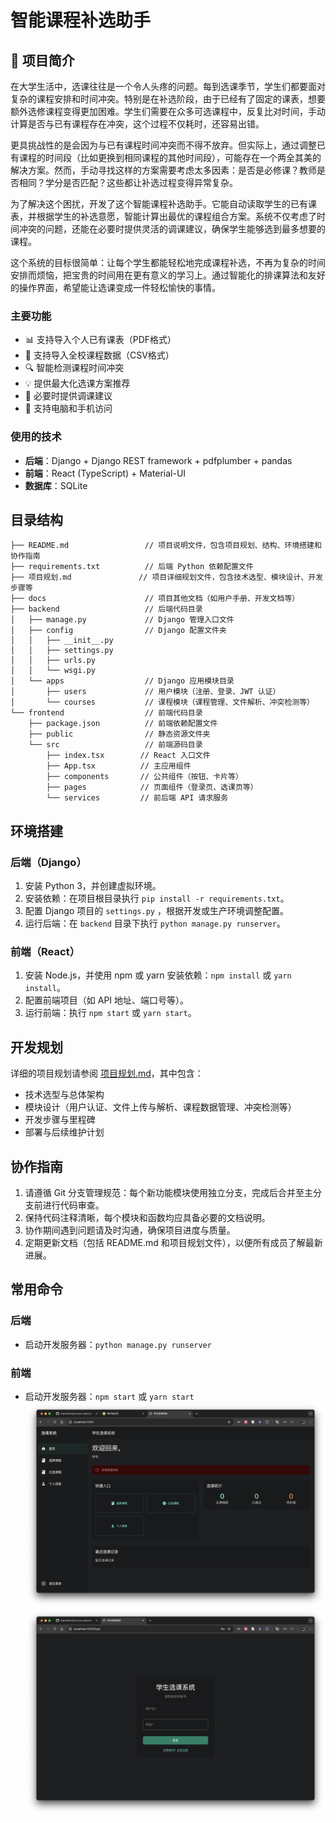 # 智能课程补选助手

## 📝 项目简介

在大学生活中，选课往往是一个令人头疼的问题。每到选课季节，学生们都要面对复杂的课程安排和时间冲突。特别是在补选阶段，由于已经有了固定的课表，想要额外选修课程变得更加困难。学生们需要在众多可选课程中，反复比对时间，手动计算是否与已有课程存在冲突，这个过程不仅耗时，还容易出错。

更具挑战性的是会因为与已有课程时间冲突而不得不放弃。但实际上，通过调整已有课程的时间段（比如更换到相同课程的其他时间段），可能存在一个两全其美的解决方案。然而，手动寻找这样的方案需要考虑太多因素：是否是必修课？教师是否相同？学分是否匹配？这些都让补选过程变得异常复杂。

为了解决这个困扰，开发了这个智能课程补选助手。它能自动读取学生的已有课表，并根据学生的补选意愿，智能计算出最优的课程组合方案。系统不仅考虑了时间冲突的问题，还能在必要时提供灵活的调课建议，确保学生能够选到最多想要的课程。

这个系统的目标很简单：让每个学生都能轻松地完成课程补选，不再为复杂的时间安排而烦恼，把宝贵的时间用在更有意义的学习上。通过智能化的排课算法和友好的操作界面，希望能让选课变成一件轻松愉快的事情。

### 主要功能
- 📊 支持导入个人已有课表（PDF格式）
- 📑 支持导入全校课程数据（CSV格式）
- 🔍 智能检测课程时间冲突
- 💡 提供最大化选课方案推荐
- 🔄 必要时提供调课建议
- 📱 支持电脑和手机访问

### 使用的技术
- **后端**：Django + Django REST framework + pdfplumber + pandas
- **前端**：React (TypeScript) + Material-UI
- **数据库**：SQLite

## 目录结构

```
├── README.md                 // 项目说明文件，包含项目规划、结构、环境搭建和协作指南
├── requirements.txt          // 后端 Python 依赖配置文件
├── 项目规划.md               // 项目详细规划文件，包含技术选型、模块设计、开发步骤等
├── docs                      // 项目其他文档（如用户手册、开发文档等）
├── backend                   // 后端代码目录
│   ├── manage.py             // Django 管理入口文件
│   ├── config                // Django 配置文件夹
│   │   ├── __init__.py
│   │   ├── settings.py
│   │   ├── urls.py
│   │   └── wsgi.py
│   └── apps                  // Django 应用模块目录
│       ├── users             // 用户模块（注册、登录、JWT 认证）
│       └── courses           // 课程模块（课程管理、文件解析、冲突检测等）
└── frontend                  // 前端代码目录
    ├── package.json          // 前端依赖配置文件
    ├── public                // 静态资源文件夹
    └── src                   // 前端源码目录
        ├── index.tsx        // React 入口文件
        ├── App.tsx          // 主应用组件
        ├── components       // 公共组件（按钮、卡片等）
        ├── pages            // 页面组件（登录页、选课页等）
        └── services         // 前后端 API 请求服务
```

## 环境搭建

### 后端（Django）
1. 安装 Python 3，并创建虚拟环境。
2. 安装依赖：在项目根目录执行 `pip install -r requirements.txt`。
3. 配置 Django 项目的 `settings.py` ，根据开发或生产环境调整配置。
4. 运行后端：在 `backend` 目录下执行 `python manage.py runserver`。

### 前端（React）
1. 安装 Node.js，并使用 npm 或 yarn 安装依赖：`npm install` 或 `yarn install`。
2. 配置前端项目（如 API 地址、端口号等）。
3. 运行前端：执行 `npm start` 或 `yarn start`。

## 开发规划

详细的项目规划请参阅 [项目规划.md](./项目规划.md)，其中包含：
- 技术选型与总体架构
- 模块设计（用户认证、文件上传与解析、课程数据管理、冲突检测等）
- 开发步骤与里程碑
- 部署与后续维护计划

## 协作指南

1. 请遵循 Git 分支管理规范：每个新功能模块使用独立分支，完成后合并至主分支前进行代码审查。
2. 保持代码注释清晰，每个模块和函数均应具备必要的文档说明。
3. 协作期间遇到问题请及时沟通，确保项目进度与质量。
4. 定期更新文档（包括 README.md 和项目规划文件），以便所有成员了解最新进展。

## 常用命令

### 后端
- 启动开发服务器：`python manage.py runserver`

### 前端
- 启动开发服务器：`npm start` 或 `yarn start`
![alt text](https://github.com/Cae1anSou/Course-selection-system-v0.1/blob/main/images/show001.jpg)
![alt text](https://github.com/Cae1anSou/Course-selection-system-v0.1/blob/main/images/show002.jpg)